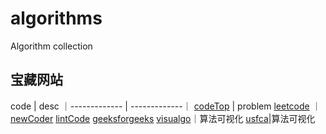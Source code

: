 # algorithms

Algorithm collection

## 宝藏网站

code | desc
｜------------- | -------------｜
[codeTop](https://codetop.cc/home) | problem
[leetcode](https://leetcode.cn/) ｜
[newCoder](https://www.nowcoder.com/exam/oj/ta?page=1&tpId=13&type=13)
[lintCode](https://www.lintcode.com/problem/)
[geeksforgeeks](https://www.geeksforgeeks.org/sorting-algorithms/)
[visualgo](https://visualgo.net/zh)｜算法可视化
[usfca](https://www.cs.usfca.edu/~galles/visualization/ComparisonSort.html)|算法可视化
